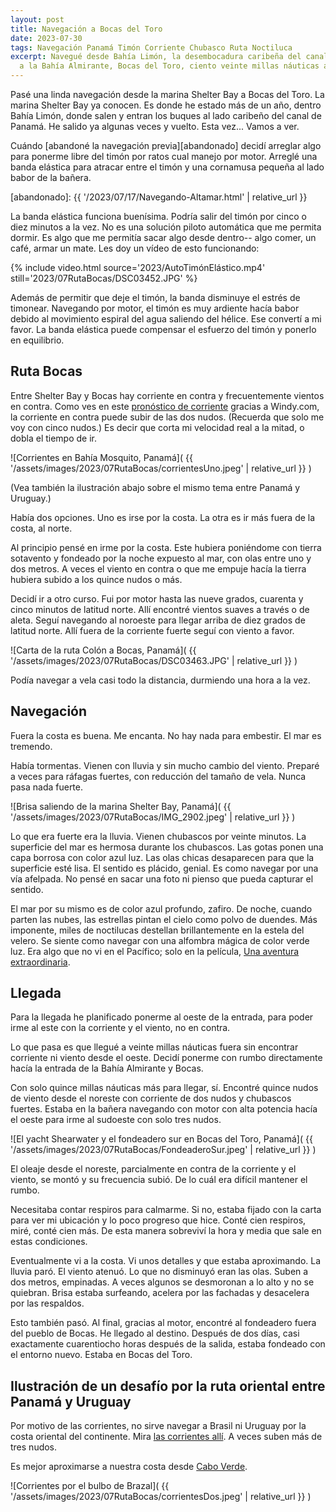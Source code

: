 ```yaml
---
layout: post
title: Navegación a Bocas del Toro
date: 2023-07-30
tags: Navegación Panamá Timón Corriente Chubasco Ruta Noctiluca
excerpt: Navegué desde Bahía Limón, la desembocadura caribeña del canal de Panamá,
  a la Bahía Almirante, Bocas del Toro, ciento veinte millas náuticas al oeste
---
```


Pasé una linda navegación desde la marina Shelter Bay a Bocas del Toro.
La marina Shelter Bay ya conocen. Es donde he estado más de un año, dentro
Bahía Limón, donde salen y entran los buques al lado caribeño del canal de
Panamá. He salido ya algunas veces y vuelto. Esta vez... Vamos a ver.

Cuándo [abandoné la navegación previa][abandonado] decidí arreglar algo
para ponerme libre del timón por ratos cual manejo por motor. Arreglé
una banda elástica para atracar entre el timón y una cornamusa pequeña
al lado babor de la bañera.

[abandonado]: {{ '/2023/07/17/Navegando-Altamar.html' | relative_url }}

La banda elástica funciona buenísima. Podría salir del timón por cinco o
diez minutos a la vez. No es una solución piloto automática que me permita
dormir. Es algo que me permitía sacar algo desde dentro-- algo comer, un
café, armar un mate. Les doy un vídeo de esto funcionando:

{% include video.html
  source='2023/AutoTimónElástico.mp4'
  still='2023/07RutaBocas/DSC03452.JPG'
%}

Además de permitir que deje el timón, la banda disminuye el estrés de
timonear. Navegando por motor, el timón es muy ardiente hacía babor debido
al movimiento espiral del agua saliendo del hélice. Ese convertí a mi favor.
La banda elástica puede compensar el esfuerzo del timón y ponerlo en
equilibrio.

## Ruta Bocas

Entre Shelter Bay y Bocas hay corriente en contra y frecuentemente vientos
en contra. Como ves en este [pronóstico de corriente][corrientes] gracias a
Windy.com, la corriente en contra puede subir de las dos nudos.
(Recuerda que solo me voy con cinco nudos.) Es decir que corta mi velocidad
real a la mitad, o dobla el tiempo de ir.

![Corrientes en Bahía Mosquito, Panamá](
  {{ '/assets/images/2023/07RutaBocas/corrientesUno.jpeg' | relative_url }}
)

(Vea también la ilustración abajo sobre el mismo tema entre Panamá y Uruguay.)

[corrientes]: https://www.windy.com/es/-Corrientes-marinas-currents?currents,2023091420,9.122,-80.657,9,m:cLmaeCW

Había dos opciones. Uno es irse por la costa. La otra es ir más fuera de
la costa, al norte.

Al principio pensé en irme por la costa. Este hubiera poniéndome con tierra
sotavento y fondeado por la noche expuesto al mar, con olas entre uno y dos
metros.  A veces el viento en contra o que me empuje hacía la tierra hubiera
subido a los quince nudos o más.

Decidí ir a otro curso. Fui por motor hasta las nueve grados, cuarenta y
cinco minutos de latitud norte. Allí encontré vientos suaves a través o
de aleta. Seguí navegando al noroeste para llegar arriba de diez grados
de latitud norte. Allí fuera de la corriente fuerte seguí con viento a favor.

![Carta de la ruta Colón a Bocas, Panamá](
  {{ '/assets/images/2023/07RutaBocas/DSC03463.JPG' | relative_url }}
)

Podía navegar a vela casi todo la distancia, durmiendo una hora a la vez.

## Navegación

Fuera la costa es buena. Me encanta. No hay nada para embestir. El mar
es tremendo.

Había tormentas. Vienen con lluvia y sin mucho cambio del viento.
Preparé a veces para ráfagas fuertes, con reducción del tamaño de vela.
Nunca pasa nada fuerte.

![Brisa saliendo de la marina Shelter Bay, Panamá](
  {{ '/assets/images/2023/07RutaBocas/IMG_2902.jpeg' | relative_url }}
)

Lo que era fuerte era la lluvia. Vienen chubascos por veinte minutos.
La superficie del mar es hermosa durante los chubascos. Las gotas ponen
una capa borrosa con color azul luz. Las olas chicas desaparecen para que
la superficie esté lisa. El sentido es plácido, genial. Es como navegar
por una vía afelpada. No pensé en sacar una foto ni pienso que pueda
capturar el sentido.

El mar por su mismo es de color azul profundo, zafiro.  De noche, cuando parten
las nubes, las estrellas pintan el cielo como polvo de duendes. Más imponente,
miles de noctilucas destellan brillantemente en la estela del velero. Se siente
como navegar con una alfombra mágica de color verde luz. Era algo que no vi en
el Pacífico; solo en la película, [Una aventura extraordinaria][pi].

[pi]: https://es.wikipedia.org/wiki/Life_of_Pi_(pel%C3%ADcula)

## Llegada

Para la llegada he planificado ponerme al oeste de la entrada, para poder
irme al este con la corriente y el viento, no en contra.

Lo que pasa es que llegué a veinte millas náuticas fuera sin encontrar
corriente ni viento desde el oeste. Decidí ponerme con rumbo directamente
hacía la entrada de la Bahía Almirante y Bocas.

Con solo quince millas náuticas más para llegar, sí. Encontré quince
nudos de viento desde el noreste con corriente de dos nudos y
chubascos fuertes. Estaba en la bañera navegando con motor con alta
potencia hacía el oeste para irme al sudoeste con solo tres nudos.

![El yacht Shearwater y el fondeadero sur en Bocas del Toro, Panamá](
  {{ '/assets/images/2023/07RutaBocas/FondeaderoSur.jpeg' | relative_url }}
)

El oleaje desde el noreste, parcialmente en contra de la corriente y el viento,
se montó y su frecuencia subió. De lo cuál era difícil mantener el rumbo.

Necesitaba contar respiros para calmarme. Si no, estaba fijado con la
carta para ver mi ubicación y lo poco progreso que hice. Conté cien
respiros, miré, conté cien más. De esta manera sobreviví la hora y media
que sale en estas condiciones.

Eventualmente vi a la costa. Vi unos detalles y que estaba aproximando.
La lluvia paró. El viento atenuó. Lo que no disminuyó eran las olas.
Suben a dos metros, empinadas. A veces algunos se desmoronan a lo alto
y no se quiebran. Brisa estaba surfeando, acelera por las fachadas y desacelera
por las respaldos.

Esto también pasó. Al final, gracias al motor, encontré al fondeadero fuera
del pueblo de Bocas. He llegado al destino.  Después de dos días, casi
exactamente cuarentiocho horas después de la salida, estaba fondeado con el
entorno nuevo. Estaba en Bocas del Toro.

## Ilustración de un desafío por la ruta oriental entre Panamá y Uruguay

Por motivo de las corrientes, no sirve navegar a Brasil ni Uruguay por la costa
oriental del continente. Mira [las corrientes allí][corrientes2].
A veces suben más de tres nudos.

Es mejor aproximarse a nuestra costa desde [Cabo Verde][verde].

![Corrientes por el bulbo de Brazal](
  {{ '/assets/images/2023/07RutaBocas/corrientesDos.jpeg' | relative_url }}
)

[corrientes2]: https://www.windy.com/es/-Corrientes-marinas-currents?currents,6.171,-47.117,5,m:cLmaeCW
[verde]: https://es.wikipedia.org/wiki/Cabo_verde

